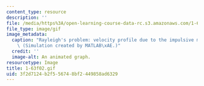 ```yaml
---
content_type: resource
description: ''
file: /media/https%3A/open-learning-course-data-rc.s3.amazonaws.com/1-63-advanced-fluid-dynamics-of-the-environment-fall-2002/3f2d7124b2f556748bf2449858ad6329_1-63f02.gif
file_type: image/gif
image_metadata:
  caption: "Rayleigh's problem: velocity profile due to the impulsive motion of x-plane.\
    \ (Simulation created by MATLAB\xAE.)"
  credit: ''
  image-alt: An animated graph.
resourcetype: Image
title: 1-63f02.gif
uid: 3f2d7124-b2f5-5674-8bf2-449858ad6329
---
```

